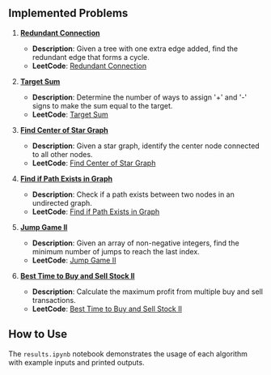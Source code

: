## Implemented Problems

1. **[Redundant Connection](https://github.com/RuzGhandilian/Graph-Theory-Algorithms/blob/main/LeetcodeProblems/src/problem1.py)**  

   * **Description**: Given a tree with one extra edge added, find the redundant edge that forms a cycle.
   * **LeetCode**: [Redundant Connection](https://leetcode.com/problems/redundant-connection/)

2. **[Target Sum](https://github.com/RuzGhandilian/Graph-Theory-Algorithms/blob/main/LeetcodeProblems/src/problem2.py)**  

   * **Description**: Determine the number of ways to assign '+' and '-' signs to make the sum equal to the target.
   * **LeetCode**: [Target Sum](https://leetcode.com/problems/target-sum/)

3. **[Find Center of Star Graph](https://github.com/RuzGhandilian/Graph-Theory-Algorithms/blob/main/LeetcodeProblems/src/problem3.py)**  

   * **Description**: Given a star graph, identify the center node connected to all other nodes.
   * **LeetCode**: [Find Center of Star Graph](https://leetcode.com/problems/find-center-of-star-graph/)

4. **[Find if Path Exists in Graph](https://github.com/RuzGhandilian/Graph-Theory-Algorithms/blob/main/LeetcodeProblems/src/problem4.py)**

   * **Description**: Check if a path exists between two nodes in an undirected graph.
   * **LeetCode**: [Find if Path Exists in Graph](https://leetcode.com/problems/find-if-path-exists-in-graph/)

5.  **[Jump Game II](https://github.com/RuzGhandilian/Graph-Theory-Algorithms/blob/main/LeetcodeProblems/src/problem5.py)**

    * **Description**: Given an array of non-negative integers, find the minimum number of jumps to reach the last index.
    * **LeetCode**: [Jump Game II](https://leetcode.com/problems/jump-game-ii/)

6.  **[Best Time to Buy and Sell Stock II](https://github.com/RuzGhandilian/Graph-Theory-Algorithms/blob/main/LeetcodeProblems/src/problem5.py)**

    * **Description**: Calculate the maximum profit from multiple buy and sell transactions.
    * **LeetCode**: [Best Time to Buy and Sell Stock II](https://leetcode.com/problems/best-time-to-buy-and-sell-stock-ii/)



## How to Use

The `results.ipynb` notebook demonstrates the usage of each algorithm with example inputs and printed outputs.
